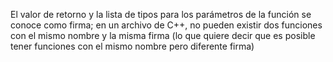 El valor de retorno y la lista de tipos para los parámetros de la función se conoce como firma; en un archivo de C++, no pueden existir dos funciones con el mismo nombre y la misma firma (lo que quiere decir que es posible tener funciones con el mismo nombre pero diferente firma)